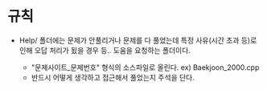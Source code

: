 # 규칙
* Help/ 폴더에는 문제가 안풀리거나 문제를 다 풀었는데 특정 사유(시간 초과 등)로 인해 오답 처리가 됬을 경우 등.. 도움을 요청하는 폴더이다.
    
    - "문제사이트_문제번호" 형식의 소스파일로 올린다. ex) Baekjoon_2000.cpp
    - 반드시 어떻게 생각하고 접근해서 풀었는지 주석을 단다. 